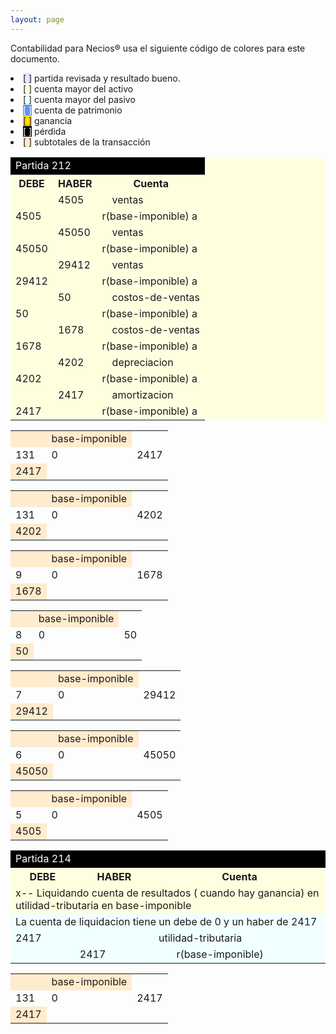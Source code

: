 ```yaml
--- 
layout: page
--- 
```


Contabilidad para Necios® usa el siguiente código de colores para este documento.
<li><span style='background-color: lavender'>[    ]</span> partida revisada y resultado bueno. </li>
<li><span style='background-color: lightyellow'>[    ]</span> cuenta mayor del activo </li>
<li><span style='background-color: azure'>[    ]</span> cuenta mayor del pasivo </li>
<li><span style='color: white; background-color: cornflowerblue'>[    ]</span> cuenta de patrimonio </li>
<li><span style='background-color: gold'>[    ]</span> ganancia </li>
<li><span style='color: white; background-color: black'>[    ]</span> pérdida </li>
<li><span style='background-color: blanchedalmond'>[    ]</span> subtotales de la transacción </li>
<table style='background-color: lightyellow' ><tbody>
<tr style='color: white; background-color: black'><td colspan='9'> Partida 212</td></tr>
<tr><th>DEBE</th><th> HABER </th> <th colspan='6'> Cuenta </th></tr>
<tr><td></td> <td>4505</td><td> </td><td colspan='5'>ventas</td></tr>
<tr><td> 4505</td><td></td><td colspan='6'>  r(base-imponible) a </td></tr>
<tr><td></td> <td>45050</td><td> </td><td colspan='5'>ventas</td></tr>
<tr><td> 45050</td><td></td><td colspan='6'>  r(base-imponible) a </td></tr>
<tr><td></td> <td>29412</td><td> </td><td colspan='5'>ventas</td></tr>
<tr><td> 29412</td><td></td><td colspan='6'>  r(base-imponible) a </td></tr>
<tr><td></td> <td>50</td><td> </td><td colspan='5'>costos-de-ventas</td></tr>
<tr><td> 50</td><td></td><td colspan='6'>  r(base-imponible) a </td></tr>
<tr><td></td> <td>1678</td><td> </td><td colspan='5'>costos-de-ventas</td></tr>
<tr><td> 1678</td><td></td><td colspan='6'>  r(base-imponible) a </td></tr>
<tr><td></td> <td>4202</td><td> </td><td colspan='5'>depreciacion</td></tr>
<tr><td> 4202</td><td></td><td colspan='6'>  r(base-imponible) a </td></tr>
<tr><td></td> <td>2417</td><td> </td><td colspan='5'>amortizacion</td></tr>
<tr><td> 2417</td><td></td><td colspan='6'>  r(base-imponible) a </td></tr>
<table>
<tr style='background-color: blanchedalmond'><td> </td><td>base-imponible</td></tr>
<tr> <td> 131</td> <td>0</td><td> 2417</td></tr>
<tr style='background-color: blanchedalmond'><td>2417</td></tr>
</table>
<table>
<tr style='background-color: blanchedalmond'><td> </td><td>base-imponible</td></tr>
<tr> <td> 131</td> <td>0</td><td> 4202</td></tr>
<tr style='background-color: blanchedalmond'><td>4202</td></tr>
</table>
<table>
<tr style='background-color: blanchedalmond'><td> </td><td>base-imponible</td></tr>
<tr> <td> 9</td> <td>0</td><td> 1678</td></tr>
<tr style='background-color: blanchedalmond'><td>1678</td></tr>
</table>
<table>
<tr style='background-color: blanchedalmond'><td> </td><td>base-imponible</td></tr>
<tr> <td> 8</td> <td>0</td><td> 50</td></tr>
<tr style='background-color: blanchedalmond'><td>50</td></tr>
</table>
<table>
<tr style='background-color: blanchedalmond'><td> </td><td>base-imponible</td></tr>
<tr> <td> 7</td> <td>0</td><td> 29412</td></tr>
<tr style='background-color: blanchedalmond'><td>29412</td></tr>
</table>
<table>
<tr style='background-color: blanchedalmond'><td> </td><td>base-imponible</td></tr>
<tr> <td> 6</td> <td>0</td><td> 45050</td></tr>
<tr style='background-color: blanchedalmond'><td>45050</td></tr>
</table>
<table>
<tr style='background-color: blanchedalmond'><td> </td><td>base-imponible</td></tr>
<tr> <td> 5</td> <td>0</td><td> 4505</td></tr>
<tr style='background-color: blanchedalmond'><td>4505</td></tr>
</table>
<table style='background-color: lightyellow' ><tbody>
<tr style='color: white; background-color: black'><td colspan='9'> Partida 214</td></tr>
<tr><th>DEBE</th><th> HABER </th> <th colspan='6'> Cuenta </th></tr>
<tr><td colspan='6'>x-- Liquidando cuenta de resultados ( cuando hay ganancia) en utilidad-tributaria en base-imponible</td></tr>
<tr style='background-color: azure'><td colspan='6'>La cuenta de liquidacion tiene un debe de 	0 y un haber de 	2417</td></tr>
<tr style='background-color: azure'><td> 2417</td><td></td><td colspan='2'>utilidad-tributaria</td></tr>
<tr style='background-color: azure'><td> </td><td>2417</td><td></td><td> r(base-imponible) </td></tr>
<table>
<tr style='background-color: blanchedalmond'><td> </td><td>base-imponible</td></tr>
<tr> <td> 131</td> <td>0</td><td> 2417</td></tr>
<tr style='background-color: blanchedalmond'><td>2417</td></tr>
</table>
